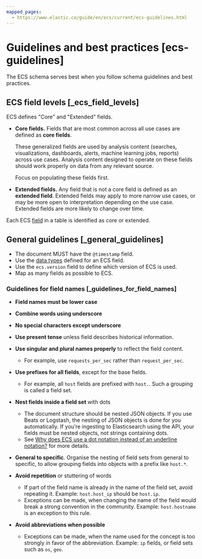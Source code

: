 ```yaml
---
mapped_pages:
  - https://www.elastic.co/guide/en/ecs/current/ecs-guidelines.html
---
```


# Guidelines and best practices [ecs-guidelines]

The ECS schema serves best when you follow schema guidelines and best practices.


## ECS field levels [_ecs_field_levels]

ECS defines "Core" and "Extended" fields.

* **Core fields.** Fields that are most common across all use cases are defined as **core fields**.

    These generalized fields are used by analysis content (searches, visualizations, dashboards, alerts, machine learning jobs, reports) across use cases. Analysis content designed to operate on these fields should work properly on data from any relevant source.

    Focus on populating these fields first.

* **Extended fields.** Any field that is not a core field is defined as an **extended field**. Extended fields may apply to more narrow use cases, or may be more open to interpretation depending on the use case. Extended fields are more likely to change over time.

Each ECS [field](/reference/ecs-field-reference.md) in a table is identified as core or extended.


## General guidelines [_general_guidelines]

* The document MUST have the `@timestamp` field.
* Use the [data types](elasticsearch://reference/elasticsearch/mapping-reference/field-data-types.md) defined for an ECS field.
* Use the `ecs.version` field to define which version of ECS is used.
* Map as many fields as possible to ECS.


### Guidelines for field names [_guidelines_for_field_names]

* **Field names must be lower case**
* **Combine words using underscore**
* **No special characters except underscore**
* **Use present tense** unless field describes historical information.
* **Use singular and plural names properly** to reflect the field content.

    * For example, use `requests_per_sec` rather than `request_per_sec`.

* **Use prefixes for all fields**, except for the base fields.

    * For example, all `host` fields are prefixed with `host.`. Such a grouping is called a field set.

* **Nest fields inside a field set** with dots

    * The document structure should be nested JSON objects. If you use Beats or Logstash, the nesting of JSON objects is done for you automatically. If you’re ingesting to Elasticsearch using the API, your fields must be nested objects, not strings containing dots.
    * See [Why does ECS use a dot notation instead of an underline notation?](/reference/ecs-faq.md#dot-notation) for more details.

* **General to specific**. Organise the nesting of field sets from general to specific, to allow grouping fields into objects with a prefix like `host.*`.
* **Avoid repetition** or stuttering of words

    * If part of the field name is already in the name of the field set, avoid repeating it. Example: `host.host_ip` should be `host.ip`.
    * Exceptions can be made, when changing the name of the field would break a strong convention in the community. Example: `host.hostname` is an exception to this rule.

* **Avoid abbreviations when possible**

    * Exceptions can be made, when the name used for the concept is too strongly in favor of the abbreviation. Example: `ip` fields, or field sets such as `os`, `geo`.
